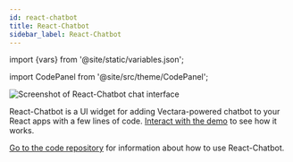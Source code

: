 ```yaml
---
id: react-chatbot
title: React-Chatbot
sidebar_label: React-Chatbot
---
```


import {vars} from '@site/static/variables.json';

import CodePanel from '@site/src/theme/CodePanel';


![Screenshot of React-Chatbot chat interface](/img/react_chatbot.jpg)

React-Chatbot is a UI widget for adding Vectara-powered chatbot to your React apps with a few lines of
code. [Interact with the demo](https://vectara.github.io/react-chatbot/) to see how it works.

[Go to the code repository](https://github.com/vectara/react-chatbot) for information about
how to use React-Chatbot.
